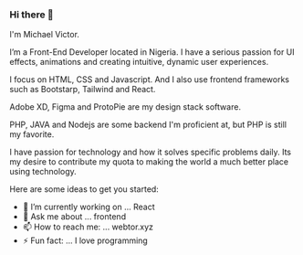 ### Hi there 👋

I'm Michael Victor.

I’m a Front-End Developer located in Nigeria. I have a serious passion for UI effects, animations and creating intuitive, dynamic user experiences.

I focus on HTML, CSS and Javascript. And I also use frontend frameworks such as Bootstarp, Tailwind and React.

Adobe XD, Figma and ProtoPie are my design stack software.

PHP, JAVA and Nodejs are some backend I'm proficient at, but PHP is still my favorite.

I have passion for technology and how it solves specific problems daily. Its my desire to contribute my quota to making the world a much better place using technology.

Here are some ideas to get you started:

- 🔭 I’m currently working on ... React
- 💬 Ask me about ... frontend
- 📫 How to reach me: ... webtor.xyz
- ⚡ Fun fact: ... I love programming
